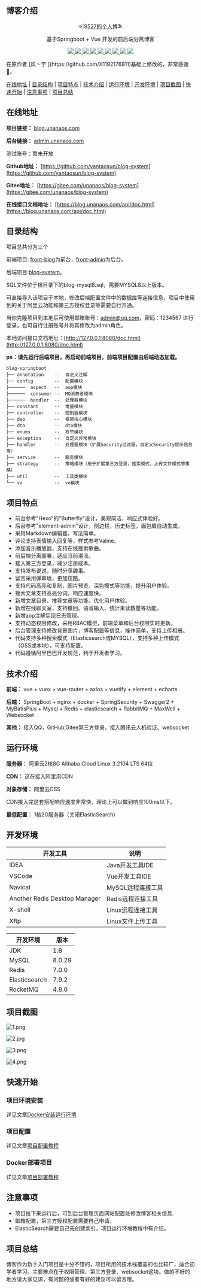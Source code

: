 ## 博客介绍

<p align=center>
  <a href="https://blog.unanaos.com">
    <img src="https://file.unanaos.com/avatar/avatar.png" alt="9527的个人博客" style="border-radius: 50%">
  </a>
</p>

<p align=center>
   基于Springboot + Vue 开发的前后端分离博客
</p>

<p align="center">
   <a target="_blank" href="https://github.com/X1192176811/blog">
      <img src="https://img.shields.io/hexpm/l/plug.svg"/>
      <img src="https://img.shields.io/badge/JDK-1.8+-green.svg"/>
      <img src="https://img.shields.io/badge/springboot-2.4.2.RELEASE-green"/>
      <img src="https://img.shields.io/badge/vue-2.5.17-green"/>
      <img src="https://img.shields.io/badge/mysql-8.0.20-green"/>
      <img src="https://img.shields.io/badge/mybatis--plus-3.4.0-green"/>
      <img src="https://img.shields.io/badge/redis-6.0.5-green"/>
      <img src="https://img.shields.io/badge/elasticsearch-7.9.2-green"/>
      <img src="https://img.shields.io/badge/rocketmq-2.1.1-green"/>
   </a>
</p>
在原作者 [风丶宇 ](https://github.com/X1192176811)基础上修改的，非常感谢🤠。

[在线地址](#在线地址) | [目录结构](#目录结构) | [项目特点](#项目特点) | [技术介绍](#技术介绍) | [运行环境](#运行环境) | [开发环境](#开发环境) | [项目截图](#项目截图) | [快速开始](#快速开始) | [注意事项](#注意事项) | [项目总结](#项目总结) 

## 在线地址

**项目链接：** [blog.unanaos.com](https://blog.unanaos.com)

**后台链接：** [admin.unanaos.com](https://admin.unanaos.com)

测试账号：暂未开放

**Github地址：** [https://github.com/yantaosun/blog-system](https://github.com/yantaosun/blog-system)

**Gitee地址：** [https://gitee.com/unanaos/blog-system](https://gitee.com/unanaos/blog-system)

**在线接口文档地址：** [https://blog.unanaos.com/api/doc.html](https://blog.unanaos.com/api/doc.html)


## 目录结构

项目总共分为三个

前端项目: [front-blog](http://gitee.com/unanaos/front-blog)为前台，[front-admin](http://gitee.com/unanaos/front-admin)为后台。

后端项目:[blog-system](http://)。

SQL文件位于根目录下的blog-mysql8.sql，需要MYSQL8以上版本。

可直接导入该项目于本地，修改后端配置文件中的数据库等连接信息，项目中使用到的关于阿里云功能和第三方授权登录等需要自行开通。

当你克隆项目到本地后可使用邮箱账号：admin@qq.com，密码：1234567 进行登录，也可自行注册账号并将其修改为admin角色。

本地访问接口文档地址：[http://127.0.0.1:8080/doc.html](http://127.0.0.1:8080/doc.html)

**ps：请先运行后端项目，再启动前端项目，前端项目配置由后端动态加载。** 

```
blog-springboot
├── annotation    --  自定义注解
├── config        --  配置模块
├──────  aspect   --  aop模块
├──────  consumer --  MQ消费者模块 
├──────  handler  --  处理器模块
├── constant      --  常量模块
├── controller    --  控制器模块
├── dao           --  框架核心模块
├── dto           --  dto模块
├── enums         --  枚举模块
├── exception     --  自定义异常模块
├── handler       --  处理器模块（扩展Security过滤器，自定义Security提示信息等）
├── service       --  服务模块
├── strategy      --  策略模块（用于扩展第三方登录，搜索模式，上传文件模式等策略）
├── util          --  工具类模块
└── vo            --  vo模块
```

## 项目特点

- 前台参考"Hexo"的"Butterfly"设计，美观简洁，响应式体验好。
- 后台参考"element-admin"设计，侧边栏，历史标签，面包屑自动生成。
- 采用Markdown编辑器，写法简单。
- 评论支持表情输入回复等，样式参考Valine。
- 添加音乐播放器，支持在线搜索歌曲。
- 前后端分离部署，适应当前潮流。
- 接入第三方登录，减少注册成本。
- 支持发布说说，随时分享趣事。
- 留言采用弹幕墙，更加炫酷。
- 支持代码高亮和复制，图片预览，深色模式等功能，提升用户体验。
- 搜索文章支持高亮分词，响应速度快。
- 新增文章目录、推荐文章等功能，优化用户体验。
- 新增在线聊天室，支持撤回、语音输入、统计未读数量等功能。
- 新增aop注解实现日志管理。  
- 支持动态权限修改，采用RBAC模型，前端菜单和后台权限实时更新。
- 后台管理支持修改背景图片，博客配置等信息，操作简单，支持上传相册。
- 代码支持多种搜索模式（Elasticsearch或MYSQL），支持多种上传模式（OSS或本地），可支持配置。
- 代码遵循阿里巴巴开发规范，利于开发者学习。

## 技术介绍

**前端：** vue + vuex + vue-router + axios + vuetify + element + echarts

**后端：** SpringBoot + nginx + docker + SpringSecurity + Swagger2 + MyBatisPlus + Mysql + Redis + elasticsearch + RabbitMQ + MaxWell + Websocket

**其他：** 接入QQ，GitHub,Gitee第三方登录，接入腾讯云人机验证、websocket

## 运行环境

**服务器：** 阿里云2核8G Alibaba Cloud Linux 3.2104 LTS 64位

**CDN：** 这在接入阿里用CDN

**对象存储：** 阿里云OSS

CDN接入完这套搭配响应速度非常快，理论上可以做到响应100ms以下。

**最低配置：** 1核2G服务器（关闭ElasticSearch）

## 开发环境

|开发工具|说明|
|-|-|
|IDEA|Java开发工具IDE|
|VSCode|Vue开发工具IDE|
|Navicat|MySQL远程连接工具|
|Another Redis Desktop Manager|Redis远程连接工具|
|X-shell|Linux远程连接工具|
|Xftp|Linux文件上传工具|

|开发环境|版本|
|-|-|
|JDK|1.8|
|MySQL|8.0.29|
|Redis|7.0.0|
|Elasticsearch|7.9.2|
|RocketMQ|4.8.0|

## 项目截图

![1.png](https://file.unanaos.com/upload/articles/2022-06-26/bbb6699fe2208506662354b9a5823293.png)

![2.jpg](https://file.unanaos.com/upload/articles/2022-06-26/e830de44f7b6c662198aa35f1ad89478.png)

![3.png](https://file.unanaos.com/upload/articles/2022-06-26/d82e447fd57c6c7aac10db5ebfcd72bd.png)

![4.png](https://file.unanaos.com/upload/articles/2022-06-26/2cbd0fb6feaa3c2d580f3c2f4bf3cc81.png)

## 快速开始

### 项目环境安装

详见文章[Docker安装运行环境](https://blog.unanaos.com/articles/101)

### 项目配置

详见文章[项目配置教程](https://blog.unanaos.com/articles/70)

### Docker部署项目

详见文章[项目部署教程](https://blog.unanaos.com/articles/102)

## 注意事项

- 项目拉下来运行后，可到后台管理页面网站配置处修改博客相关信息.
- 邮箱配置，第三方授权配置需要自己申请。
- ElasticSearch需要自己先创建索引，项目运行环境教程中有介绍。

## 项目总结

博客作为新手入门项目是十分不错的，项目所用的技术栈覆盖的也比较广，适合初学者学习。主要难点在于权限管理、第三方登录、websocket这块。做的不好的地方请大家见谅，有问题的或者有好的建议可以留言哦。







